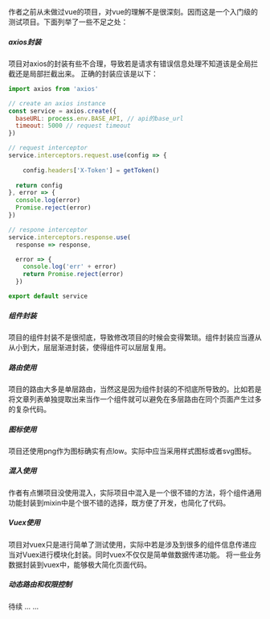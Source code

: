 作者之前从未做过vue的项目，对vue的理解不是很深刻。因而这是一个入门级的测试项目。下面列举了一些不足之处：
##### axios封装
项目对axios的封装有些不合理，导致若是请求有错误信息处理不知道该是全局拦截还是局部拦截出来。
正确的封装应该是以下：
````js
import axios from 'axios'

// create an axios instance
const service = axios.create({
  baseURL: process.env.BASE_API, // api的base_url
  timeout: 5000 // request timeout
})

// request interceptor
service.interceptors.request.use(config => {
    
    config.headers['X-Token'] = getToken()
  
  return config
}, error => {
  console.log(error) 
  Promise.reject(error)
})

// respone interceptor
service.interceptors.response.use(
  response => response,

  error => {
    console.log('err' + error) 
    return Promise.reject(error)
  })

export default service
````
##### 组件封装
项目的组件封装不是很彻底，导致修改项目的时候会变得繁琐。组件封装应当遵从从小到大，层层渐进封装，使得组件可以层层复用。
##### 路由使用
项目的路由大多是单层路由，当然这是因为组件封装的不彻底所导致的。比如若是将文章列表单独提取出来当作一个组件就可以避免在多层路由在同个页面产生过多的复杂代码。
##### 图标使用
项目还使用png作为图标确实有点low。实际中应当采用样式图标或者svg图标。
##### 混入使用
作者有点懒项目没使用混入，实际项目中混入是一个很不错的方法，将个组件通用功能封装到mixin中是个很不错的选择，既方便了开发，也简化了代码。
##### Vuex使用
项目对vuex只是进行简单了测试使用，实际中若是涉及到很多的组件信息传递应当对Vuex进行模块化封装。同时vuex不仅仅是简单做数据传递功能。
将一些业务数据封装到vuex中，能够极大简化页面代码。
##### 动态路由和权限控制
待续 ... ...
